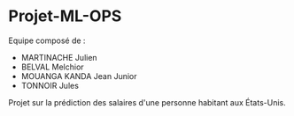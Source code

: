 # Projet-ML-OPS

Equipe composé de : 

- MARTINACHE Julien
- BELVAL Melchior
- MOUANGA KANDA Jean Junior
- TONNOIR Jules


Projet sur la prédiction des salaires d'une personne habitant aux États-Unis.
